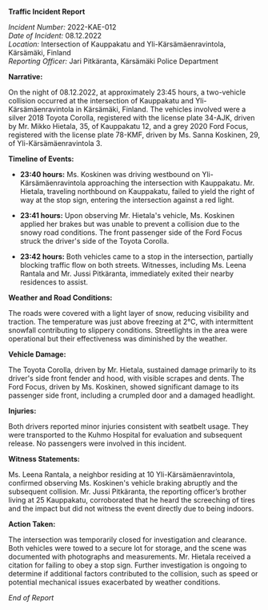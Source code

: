 **Traffic Incident Report**

*Incident Number:* 2022-KAE-012  
*Date of Incident:* 08.12.2022  
*Location:* Intersection of Kauppakatu and Yli-Kärsämäenravintola, Kärsämäki, Finland  
*Reporting Officer:* Jari Pitkäranta, Kärsämäki Police Department  

**Narrative:**

On the night of 08.12.2022, at approximately 23:45 hours, a two-vehicle collision occurred at the intersection of Kauppakatu and Yli-Kärsämäenravintola in Kärsämäki, Finland. The vehicles involved were a silver 2018 Toyota Corolla, registered with the license plate 34-AJK, driven by Mr. Mikko Hietala, 35, of Kauppakatu 12, and a grey 2020 Ford Focus, registered with the license plate 78-KMF, driven by Ms. Sanna Koskinen, 29, of Yli-Kärsämäenravintola 3.

**Timeline of Events:**

- **23:40 hours:** Ms. Koskinen was driving westbound on Yli-Kärsämäenravintola approaching the intersection with Kauppakatu. Mr. Hietala, traveling northbound on Kauppakatu, failed to yield the right of way at the stop sign, entering the intersection against a red light.

- **23:41 hours:** Upon observing Mr. Hietala's vehicle, Ms. Koskinen applied her brakes but was unable to prevent a collision due to the snowy road conditions. The front passenger side of the Ford Focus struck the driver's side of the Toyota Corolla.

- **23:42 hours:** Both vehicles came to a stop in the intersection, partially blocking traffic flow on both streets. Witnesses, including Ms. Leena Rantala and Mr. Jussi Pitkäranta, immediately exited their nearby residences to assist.

**Weather and Road Conditions:**

The roads were covered with a light layer of snow, reducing visibility and traction. The temperature was just above freezing at 2°C, with intermittent snowfall contributing to slippery conditions. Streetlights in the area were operational but their effectiveness was diminished by the weather.

**Vehicle Damage:**

The Toyota Corolla, driven by Mr. Hietala, sustained damage primarily to its driver's side front fender and hood, with visible scrapes and dents. The Ford Focus, driven by Ms. Koskinen, showed significant damage to its passenger side front, including a crumpled door and a damaged headlight.

**Injuries:**

Both drivers reported minor injuries consistent with seatbelt usage. They were transported to the Kuhmo Hospital for evaluation and subsequent release. No passengers were involved in this incident.

**Witness Statements:**

Ms. Leena Rantala, a neighbor residing at 10 Yli-Kärsämäenravintola, confirmed observing Ms. Koskinen's vehicle braking abruptly and the subsequent collision. Mr. Jussi Pitkäranta, the reporting officer’s brother living at 25 Kauppakatu, corroborated that he heard the screeching of tires and the impact but did not witness the event directly due to being indoors.

**Action Taken:**

The intersection was temporarily closed for investigation and clearance. Both vehicles were towed to a secure lot for storage, and the scene was documented with photographs and measurements. Mr. Hietala received a citation for failing to obey a stop sign. Further investigation is ongoing to determine if additional factors contributed to the collision, such as speed or potential mechanical issues exacerbated by weather conditions.

*End of Report*